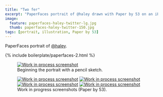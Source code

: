 ```yaml
---
title: "Two fer"
excerpt: "PaperFaces portrait of @haley drawn with Paper by 53 on an iPad."
image: 
  feature: paperfaces-haley-twitter-lg.jpg
  thumb: paperfaces-haley-twitter-150.jpg
tags: [portrait, illustration, Paper by 53]
---
```


PaperFaces portrait of <a href="http://twitter.com/haley">@haley</a>.

{% include boilerplate/paperfaces-2.html %}

<figure>
	<a href="{{ site.url }}/images/paperfaces-haley-process-1-lg.jpg"><img src="{{ site.url }}/images/paperfaces-haley-process-1-750.jpg" alt="Work in process screenshot"></a>
	<figcaption>Beginning the portrait with a pencil sketch.</figcaption>
</figure>

<figure class="half">
	<a href="{{ site.url }}/images/paperfaces-haley-process-2-lg.jpg"><img src="{{ site.url }}/images/paperfaces-haley-process-2-600.jpg" alt="Work in process screenshot"></a>
	<a href="{{ site.url }}/images/paperfaces-haley-process-3-lg.jpg"><img src="{{ site.url }}/images/paperfaces-haley-process-3-600.jpg" alt="Work in process screenshot"></a>
	<a href="{{ site.url }}/images/paperfaces-haley-process-4-lg.jpg"><img src="{{ site.url }}/images/paperfaces-haley-process-4-600.jpg" alt="Work in process screenshot"></a>
	<a href="{{ site.url }}/images/paperfaces-haley-process-5-lg.jpg"><img src="{{ site.url }}/images/paperfaces-haley-process-5-600.jpg" alt="Work in process screenshot"></a>
	<figcaption>Work in progress screenshots (Paper by 53).</figcaption>
</figure>